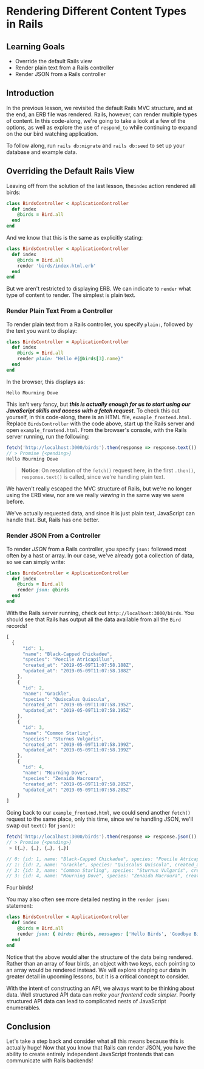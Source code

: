 # Rendering Different Content Types in Rails

## Learning Goals

- Override the default Rails view
- Render plain text from a Rails controller
- Render JSON from a Rails controller

## Introduction

In the previous lesson, we revisited the default Rails MVC structure, and at the
end, an ERB file was rendered. Rails, however, can render multiple types of
content. In this code-along, we're going to take a look at a few of the options,
as well as explore the use of `respond_to` while continuing to expand on the
our bird watching application.

To follow along, run `rails db:migrate` and `rails db:seed` to set up your
database and example data.

## Overriding the Default Rails View 

Leaving off from the solution of the last lesson, the`index` action rendered all
birds:

```ruby
class BirdsController < ApplicationController
  def index
    @birds = Bird.all
  end
end
```

And we know that this is the same as explicitly stating:

```ruby
class BirdsController < ApplicationController
  def index
    @birds = Bird.all
    render 'birds/index.html.erb'
  end
end
```

But we aren't restricted to displaying ERB. We can indicate to `render` what type
of content to render. The simplest is plain text.

### Render Plain Text From a Controller

To render plain text from a Rails controller, you specify `plain:`, followed by
the text you want to display:

```ruby
class BirdsController < ApplicationController
  def index
    @birds = Bird.all
    render plain: "Hello #{@birds[3].name}"
  end
end
```

In the browser, this displays as:

```text
Hello Mourning Dove
```

This isn't very fancy, but **_this is actually enough for us to start using our
JavaScript skills and access with a fetch request_**. To check this out
yourself, in this code-along, there is an HTML file, `example_frontend.html`.
Replace `BirdsController` with the code above, start up the Rails server and 
open `example_frontend.html`. From the browser's console, with the Rails server 
running, run the following:

```js
fetch('http://localhost:3000/birds').then(response => response.text()).then(text => console.log(text))
// > Promise {<pending>}
Hello Mourning Dove
```

> **Notice**: On resolution of the `fetch()` request here, in the first
`.then()`, `response.text()` is called, since we're handling plain text.

We haven't really escaped the MVC structure of Rails, but we're no longer using
the ERB view, nor are we really _viewing_ in the same way we were before.

We've actually requested data, and since it is just plain text, JavaScript can
handle that. But, Rails has one better.

### Render JSON From a Controller

To render _JSON_ from a Rails controller, you specify `json:` followed most
often by a hast or array. In our case, we've already got a collection of data,
so we can simply write:

```ruby
class BirdsController < ApplicationController
  def index
    @birds = Bird.all
    render json: @birds
  end
end
```

With the Rails server running, check out `http://localhost:3000/birds`. You
should see that Rails has output all the data available from all the `Bird`
records!

```js
[
  {
      "id": 1,
      "name": "Black-Capped Chickadee",
      "species": "Poecile Atricapillus",
      "created_at": "2019-05-09T11:07:58.188Z",
      "updated_at": "2019-05-09T11:07:58.188Z"
    },
    {
      "id": 2,
      "name": "Grackle",
      "species": "Quiscalus Quiscula",
      "created_at": "2019-05-09T11:07:58.195Z",
      "updated_at": "2019-05-09T11:07:58.195Z"
    },
    {
      "id": 3,
      "name": "Common Starling",
      "species": "Sturnus Vulgaris",
      "created_at": "2019-05-09T11:07:58.199Z",
      "updated_at": "2019-05-09T11:07:58.199Z"
    },
    {
      "id": 4,
      "name": "Mourning Dove",
      "species": "Zenaida Macroura",
      "created_at": "2019-05-09T11:07:58.205Z",
      "updated_at": "2019-05-09T11:07:58.205Z"
    }
]
```

Going back to our `example_frontend.html`, we could send another `fetch()`
request to the same place, only this time, since we're handling JSON, we'll swap
out `text()` for `json()`:

```js
fetch('http://localhost:3000/birds').then(response => response.json()).then(object => console.log(object))
// > Promise {<pending>}
 > [{…}, {…}, {…}, {…}]

// 0: {id: 1, name: "Black-Capped Chickadee", species: "Poecile Atricapillus", created_at: "2019-05-09T11:07:58.188Z", updated_at: "2019-05-09T11:07:58.188Z"}
// 1: {id: 2, name: "Grackle", species: "Quiscalus Quiscula", created_at: "2019-05-09T11:07:58.195Z", updated_at: "2019-05-09T11:07:58.195Z"}
// 2: {id: 3, name: "Common Starling", species: "Sturnus Vulgaris", created_at: "2019-05-09T11:07:58.199Z", updated_at: "2019-05-09T11:07:58.199Z"}
// 3: {id: 4, name: "Mourning Dove", species: "Zenaida Macroura", created_at: "2019-05-09T11:07:58.205Z", updated_at: "2019-05-09T11:07:58.205Z"}
```

Four birds!

You may also often see more detailed nesting in the `render json:` statement:

```ruby
class BirdsController < ApplicationController
  def index
    @birds = Bird.all
    render json: { birds: @birds, messages: ['Hello Birds', 'Goodbye Birds'] }
  end
end
```

Notice that the above would alter the structure of the data being rendered. Rather
than an array of four birds, an object with two keys, each pointing to an array
would be rendered instead. We will explore shaping our data in greater detail in
upcoming lessons, but it is a critical concept to consider. 

With the intent of constructing an API, we always want to be thinking about data. 
Well structured API data can _make your frontend code simpler_. Poorly structured 
API data can lead to complicated nests of JavaScript enumerables.

## Conclusion

Let's take a step back and consider what all this means because this is
actually huge! Now that you know that Rails can render JSON, you have the
ability to create entirely independent JavaScript frontends that can communicate
with Rails backends!
